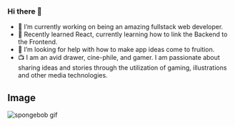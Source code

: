 ### Hi there 👋


 - 🔭 I’m currently working on being an amazing fullstack web developer. 
 - 🌱 Recently learned React, currently learning how to link the Backend to the Frontend. 
 - 🤔 I’m looking for help with how to make app ideas come to fruition.
 - 📺 I am an avid drawer, cine-phile, and gamer. I am passionate about
 sharing ideas and stories through the utilization of gaming, illustrations 
 and other media technologies.




## Image

![spongebob gif](https://media1.giphy.com/media/3o6wNIV9FP28JIleyk/giphy.gif)
